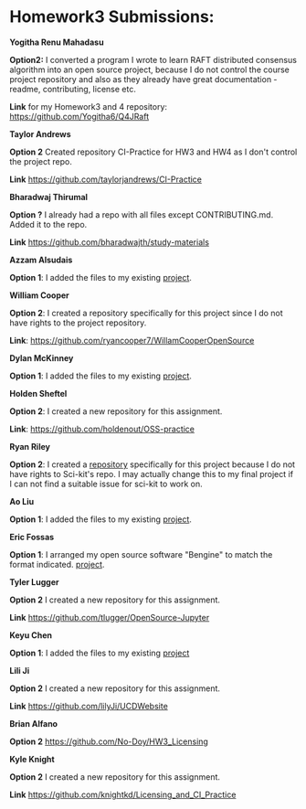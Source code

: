 # Homework3 Submissions:

**Yogitha Renu Mahadasu**

**Option2:** I converted a program I wrote to learn RAFT distributed consensus algorithm into an open source project, because I do not control the course project repository and also as they already have great documentation - readme, contributing, license etc.

**Link** for my Homework3 and 4 repository: https://github.com/Yogitha6/Q4JRaft

**Taylor Andrews**

**Option 2** Created repository CI-Practice for HW3 and HW4 as I don't control the project repo.

**Link** https://github.com/taylorjandrews/CI-Practice

**Bharadwaj Thirumal**

**Option ?** I already had a repo with all files except CONTRIBUTING.md. Added it to the repo.

**Link** https://github.com/bharadwajth/study-materials

**Azzam Alsudais**

**Option 1**: I added the files to my existing [project](https://github.com/azzamsu/HeyNet).

**William Cooper**

**Option 2**: I created a repository specifically for this project since I do not have rights to the project repository.

**Link**: https://github.com/ryancooper7/WillamCooperOpenSource

**Dylan McKinney**

**Option 1**: I added the files to my existing [project](https://github.com/dmckinney5/SlackOff).

**Holden Sheftel**

**Option 2**: I created a new repository for this assignment.

**Link**: https://github.com/holdenout/OSS-practice

**Ryan Riley**

**Option 2**: I created a [repository](https://github.com/RyanBRiley/dash-vee) specifically for this project because I do not have rights to Sci-kit's repo. I may actually change this to my final project if I can not find a suitable issue for sci-kit to work on. 

**Ao Liu**

**Option 1**: I added the files to my existing [project](https://github.com/holoTail/web-crawler-with-asyncio-coroutines).

**Eric Fossas**

**Option 1**: I arranged my open source software "Bengine" to match the format indicated. [project](https://github.com/efossas/Bengine).

**Tyler Lugger**

**Option 2** I created a new repository for this assignment.

**Link** https://github.com/tlugger/OpenSource-Jupyter                      
          
**Keyu Chen**                 
               
**Option 1**: I added the files to my existing [project](https://github.com/lgzh2003/React/tree/master/projectHere)         

**Lili Ji**

**Option 2** I created a new repository for this assignment.

**Link** https://github.com/lilyJi/UCDWebsite

**Brian Alfano**

**Option 2** https://github.com/No-Doy/HW3_Licensing

**Kyle Knight**

**Option 2** I created a new repository for this assignment.

**Link** https://github.com/knightkd/Licensing_and_CI_Practice
